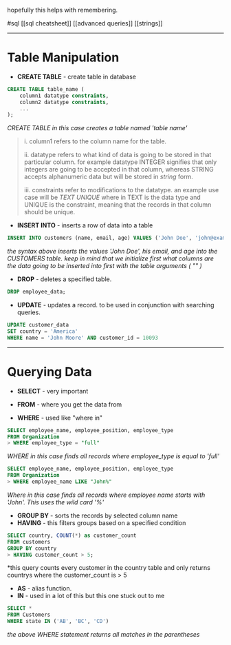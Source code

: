 hopefully this helps with remembering.

#sql
[[sql cheatsheet]]
[[advanced queries]]
[[strings]]

---
# Table Manipulation
- **CREATE TABLE** - create table in database
```sql
CREATE TABLE table_name (
    column1 datatype constraints,
    column2 datatype constraints,
    ...
);
```
*CREATE TABLE in this case creates a table named 'table name'*

> 	i. column1 refers to the column name for the table.
> 
> 	ii. datatype refers to what kind of data is going to be stored in that particular column. for example datatype INTEGER signifies that only integers are going to be accepted in that column, whereas STRING accepts alphanumeric data but will be stored in *string* form.
> 
> 	iii. constraints refer to modifications to the datatype. an example use case will be *TEXT UNIQUE* where in TEXT is the data type and UNIQUE is the constraint, meaning that the records in that column should be unique.

- **INSERT INTO** - inserts a row of data into a table
```sql
INSERT INTO customers (name, email, age) VALUES ('John Doe', 'john@example.com', 30);
```
*the syntax above inserts the values 'John Doe', his email, and age into the CUSTOMERS table. keep in mind that we initialize first what columns are the data going to be inserted into first with the table arguments ( "" )*

 - **DROP** - deletes a specified table.
```sql
DROP employee_data;
```

- **UPDATE** - updates a record. to be used in conjunction with searching queries.
``` sql
UPDATE customer_data
SET country = 'America'
WHERE name = 'John Moore' AND customer_id = 10093
```

---
# Querying Data

- **SELECT** - very important
- **FROM** - where you get the data from

- **WHERE** - used like "where in"
```sql
SELECT employee_name, employee_position, employee_type
FROM Organization
> WHERE employee_type = "full"
```
*WHERE in this case finds all records where employee_type is equal to 'full'*	

```sql
SELECT employee_name, employee_position, employee_type
FROM Organization
> WHERE employee_name LIKE "John%"
```
*Where in this case finds all records where employee name starts with 'John'. This uses the wild card '%'*

- **GROUP BY** - sorts the records by selected column name
- **HAVING** - this filters groups based on a specified condition
```sql
SELECT country, COUNT(*) as customer_count
FROM customers
GROUP BY country
> HAVING customer_count > 5;
```
*this query counts every customer in the country table and only returns countrys where the customer_count is > 5

- **AS** - alias function. 
- **IN** - used in a lot of this but this one stuck out to me
```sql
SELECT *
FROM Customers
WHERE state IN ('AB', 'BC', 'CD')
```
*the above WHERE statement returns all matches in the parentheses*